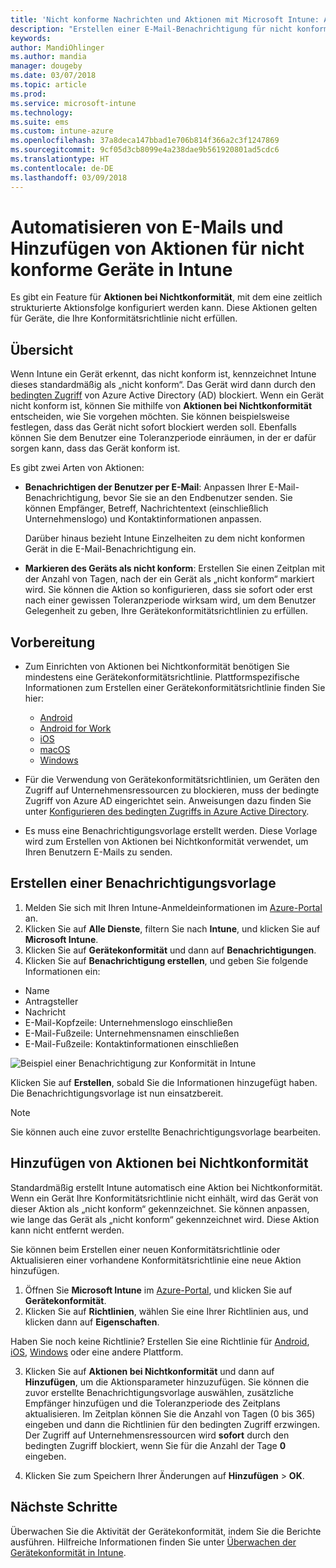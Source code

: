 ```yaml
---
title: 'Nicht konforme Nachrichten und Aktionen mit Microsoft Intune: Azure | Microsoft-Dokumentation'
description: "Erstellen einer E-Mail-Benachrichtigung für nicht konforme Geräte. Hinzufügen von Aktionen, nachdem ein Gerät als nicht konform markiert wurde, z.B. das Hinzufügen einer Toleranzperiode, in der das Gerät konform werden soll, oder das Erstellen eines Zeitplans, um den Zugriff zu blockieren, bis das Gerät konform ist. Verwenden Sie dazu Microsoft Intune in Azure."
keywords: 
author: MandiOhlinger
ms.author: mandia
manager: dougeby
ms.date: 03/07/2018
ms.topic: article
ms.prod: 
ms.service: microsoft-intune
ms.technology: 
ms.suite: ems
ms.custom: intune-azure
ms.openlocfilehash: 37a8deca147bbad1e706b814f366a2c3f1247869
ms.sourcegitcommit: 9cf05d3cb8099e4a238dae9b561920801ad5cdc6
ms.translationtype: HT
ms.contentlocale: de-DE
ms.lasthandoff: 03/09/2018
---
```

# <a name="automate-email-and-add-actions-for-noncompliant-devices---intune"></a>Automatisieren von E-Mails und Hinzufügen von Aktionen für nicht konforme Geräte in Intune

Es gibt ein Feature für **Aktionen bei Nichtkonformität**, mit dem eine zeitlich strukturierte Aktionsfolge konfiguriert werden kann. Diese Aktionen gelten für Geräte, die Ihre Konformitätsrichtlinie nicht erfüllen. 

## <a name="overview"></a>Übersicht
Wenn Intune ein Gerät erkennt, das nicht konform ist, kennzeichnet Intune dieses standardmäßig als „nicht konform“. Das Gerät wird dann durch den [bedingten Zugriff](https://docs.microsoft.com/azure/active-directory/active-directory-conditional-access-azure-portal) von Azure Active Directory (AD) blockiert. Wenn ein Gerät nicht konform ist, können Sie mithilfe von **Aktionen bei Nichtkonformität** entscheiden, wie Sie vorgehen möchten. Sie können beispielsweise festlegen, dass das Gerät nicht sofort blockiert werden soll. Ebenfalls können Sie dem Benutzer eine Toleranzperiode einräumen, in der er dafür sorgen kann, dass das Gerät konform ist.

Es gibt zwei Arten von Aktionen:

- **Benachrichtigen der Benutzer per E-Mail**: Anpassen Ihrer E-Mail-Benachrichtigung, bevor Sie sie an den Endbenutzer senden. Sie können Empfänger, Betreff, Nachrichtentext (einschließlich Unternehmenslogo) und Kontaktinformationen anpassen.

    Darüber hinaus bezieht Intune Einzelheiten zu dem nicht konformen Gerät in die E-Mail-Benachrichtigung ein.

- **Markieren des Geräts als nicht konform**: Erstellen Sie einen Zeitplan mit der Anzahl von Tagen, nach der ein Gerät als „nicht konform“ markiert wird. Sie können die Aktion so konfigurieren, dass sie sofort oder erst nach einer gewissen Toleranzperiode wirksam wird, um dem Benutzer Gelegenheit zu geben, Ihre Gerätekonformitätsrichtlinien zu erfüllen.

## <a name="before-you-begin"></a>Vorbereitung

- Zum Einrichten von Aktionen bei Nichtkonformität benötigen Sie mindestens eine Gerätekonformitätsrichtlinie. Plattformspezifische Informationen zum Erstellen einer Gerätekonformitätsrichtlinie finden Sie hier:

  - [Android](compliance-policy-create-android.md)
  - [Android for Work](compliance-policy-create-android-for-work.md)
  - [iOS](compliance-policy-create-ios.md)
  - [macOS](compliance-policy-create-mac-os.md)
  - [Windows](compliance-policy-create-windows.md)

- Für die Verwendung von Gerätekonformitätsrichtlinien, um Geräten den Zugriff auf Unternehmensressourcen zu blockieren, muss der bedingte Zugriff von Azure AD eingerichtet sein. Anweisungen dazu finden Sie unter [Konfigurieren des bedingten Zugriffs in Azure Active Directory](https://docs.microsoft.com/azure/active-directory/active-directory-conditional-access-azure-portal).

- Es muss eine Benachrichtigungsvorlage erstellt werden. Diese Vorlage wird zum Erstellen von Aktionen bei Nichtkonformität verwendet, um Ihren Benutzern E-Mails zu senden.

## <a name="create-a-notification-message-template"></a>Erstellen einer Benachrichtigungsvorlage

1. Melden Sie sich mit Ihren Intune-Anmeldeinformationen im [Azure-Portal](https://portal.azure.com) an. 
2. Klicken Sie auf **Alle Dienste**, filtern Sie nach **Intune**, und klicken Sie auf **Microsoft Intune**.
3. Klicken Sie auf **Gerätekonformität** und dann auf **Benachrichtigungen**. 
4. Klicken Sie auf **Benachrichtigung erstellen**, und geben Sie folgende Informationen ein:

  - Name
  - Antragsteller
  - Nachricht
  - E-Mail-Kopfzeile: Unternehmenslogo einschließen
  - E-Mail-Fußzeile: Unternehmensnamen einschließen
  - E-Mail-Fußzeile: Kontaktinformationen einschließen

  ![Beispiel einer Benachrichtigung zur Konformität in Intune](./media/actionsfornoncompliance-1.PNG)

Klicken Sie auf **Erstellen**, sobald Sie die Informationen hinzugefügt haben. Die Benachrichtigungsvorlage ist nun einsatzbereit.

> [!NOTE]
> Sie können auch eine zuvor erstellte Benachrichtigungsvorlage bearbeiten.

## <a name="add-actions-for-noncompliance"></a>Hinzufügen von Aktionen bei Nichtkonformität

Standardmäßig erstellt Intune automatisch eine Aktion bei Nichtkonformität. Wenn ein Gerät Ihre Konformitätsrichtlinie nicht einhält, wird das Gerät von dieser Aktion als „nicht konform“ gekennzeichnet. Sie können anpassen, wie lange das Gerät als „nicht konform“ gekennzeichnet wird. Diese Aktion kann nicht entfernt werden.

Sie können beim Erstellen einer neuen Konformitätsrichtlinie oder Aktualisieren einer vorhandene Konformitätsrichtlinie eine neue Aktion hinzufügen. 

1. Öffnen Sie **Microsoft Intune** im [Azure-Portal](https://portal.azure.com), und klicken Sie auf **Gerätekonformität**.
2. Klicken Sie auf **Richtlinien**, wählen Sie eine Ihrer Richtlinien aus, und klicken dann auf **Eigenschaften**. 

  Haben Sie noch keine Richtlinie? Erstellen Sie eine Richtlinie für [Android](compliance-policy-create-android.md), [iOS](compliance-policy-create-ios.md), [Windows](compliance-policy-create-windows.md) oder eine andere Plattform.

3. Klicken Sie auf **Aktionen bei Nichtkonformität** und dann auf **Hinzufügen**, um die Aktionsparameter hinzuzufügen. Sie können die zuvor erstellte Benachrichtigungsvorlage auswählen, zusätzliche Empfänger hinzufügen und die Toleranzperiode des Zeitplans aktualisieren. Im Zeitplan können Sie die Anzahl von Tagen (0 bis 365) eingeben und dann die Richtlinien für den bedingten Zugriff erzwingen. Der Zugriff auf Unternehmensressourcen wird **sofort** durch den bedingten Zugriff blockiert, wenn Sie für die Anzahl der Tage **0** eingeben.

4. Klicken Sie zum Speichern Ihrer Änderungen auf **Hinzufügen** > **OK**.

## <a name="next-steps"></a>Nächste Schritte
Überwachen Sie die Aktivität der Gerätekonformität, indem Sie die Berichte ausführen. Hilfreiche Informationen finden Sie unter [Überwachen der Gerätekonformität in Intune](device-compliance-monitor.md).
